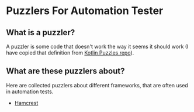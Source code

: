 # Puzzlers For Automation Tester

## What is a puzzler?

A puzzler is some code that doesn't work the way it seems it should work (I have copied that definition from [Kotlin Puzzles repo](https://github.com/angryziber/kotlin-puzzlers)).

## What are these puzzlers about?

Here are collected puzzlers about different frameworks, that are often used in automation tests.

* [Hamcrest](https://hamcrest.org/)